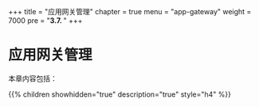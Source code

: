 +++
title = "应用网关管理"
chapter = true
menu = "app-gateway"
weight = 7000
pre = "<b>3.7. </b>"
+++

# 应用网关管理

本章内容包括：

{{% children showhidden="true" description="true" style="h4"  %}}